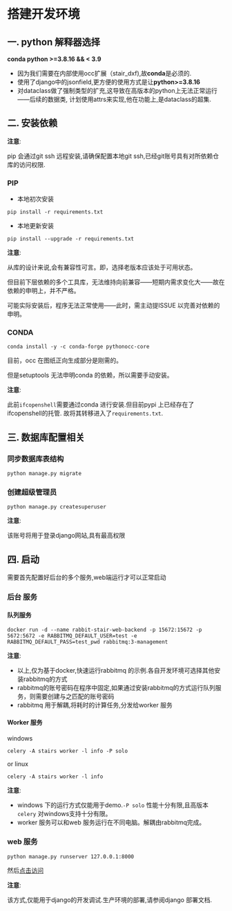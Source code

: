 # 搭建开发环境

## 一. python 解释器选择

**conda python >=3.8.16 && < 3.9**

- 因为我们需要在内部使用occ扩展（stair_dxf),故**conda**是必须的.
- 使用了django中的jsonfield,更方便的使用方式是让**python>=3.8.16**
- 对dataclass做了强制类型的扩充,这导致在高版本的python上无法正常运行——后续的数据类,
  计划使用attrs来实现,他在功能上,是dataclass的超集.

## 二. 安装依赖

**注意**:

pip 会通过git ssh 远程安装,请确保配置本地git ssh,已经git账号具有对所依赖仓库的访问权限.

### PIP

- 本地初次安装

```shell
pip install -r requirements.txt
```

- 本地更新安装

```shell
pip install --upgrade -r requirements.txt
```

**注意**:

从库的设计来说,会有兼容性可言。即，选择老版本应该处于可用状态。

但目前下层依赖的多个工具库，无法维持向前兼容——短期内需求变化大——故在依赖的申明上，并不严格。

可能实际安装后，程序无法正常使用——此时，需主动提ISSUE 以完善对依赖的申明。

### CONDA

```shell
conda install -y -c conda-forge pythonocc-core
```

目前，occ 在图纸正向生成部分是刚需的。

但是setuptools 无法申明conda 的依赖，所以需要手动安装。

**注意**:

此前`ifcopenshell`需要通过conda 进行安装.但目前pypi 上已经存在了ifcopenshell的托管.
故将其转移进入了`requirements.txt`.

## 三. 数据库配置相关

### 同步数据库表结构

```shell
python manage.py migrate
```

### 创建超级管理员

```shell
python manage.py createsuperuser
```

**注意**:

该账号将用于登录django网站,具有最高权限

## 四. 启动

需要首先配置好后台的多个服务,web端运行才可以正常启动

### 后台 服务

#### 队列服务

```shell
docker run -d --name rabbit-stair-web-backend -p 15672:15672 -p 5672:5672 -e RABBITMQ_DEFAULT_USER=test -e RABBITMQ_DEFAULT_PASS=test_pwd rabbitmq:3-management
```

**注意**:

- 以上,仅为基于docker,快速运行rabbitmq 的示例.各自开发环境可选择其他安装rabbitmq的方式
- rabbitmq的账号密码在程序中固定,如果通过安装rabbitmq的方式运行队列服务，则需要创建与之匹配的账号密码
- rabbitmq 用于解耦,将耗时的计算任务,分发给worker 服务

#### Worker 服务

windows

```shell
celery -A stairs worker -l info -P solo
```

or linux

```shell
celery -A stairs worker -l info
```

**注意**:

- windows 下的运行方式仅能用于demo.`-P solo` 性能十分有限,且高版本`celery`
  对windows支持十分有限。
- worker 服务可以和web 服务运行在不同电脑。解耦由rabbitmq完成。

### web 服务

```shell
python manage.py runserver 127.0.0.1:8000
```

然后[点击访问](http://127.0.0.1:8000/admin)

**注意**:

该方式,仅能用于django的开发调试.生产环境的部署,请参阅django 部署文档.
